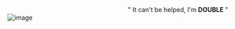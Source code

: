 
ㅤㅤㅤㅤㅤㅤㅤㅤㅤㅤㅤㅤㅤㅤㅤㅤㅤㅤㅤㅤㅤ" It can't be helped, I'm **DOUBLE** "
![image](https://github.com/user-attachments/assets/ec0179be-5721-45c2-b617-4efe6effe6bd)


